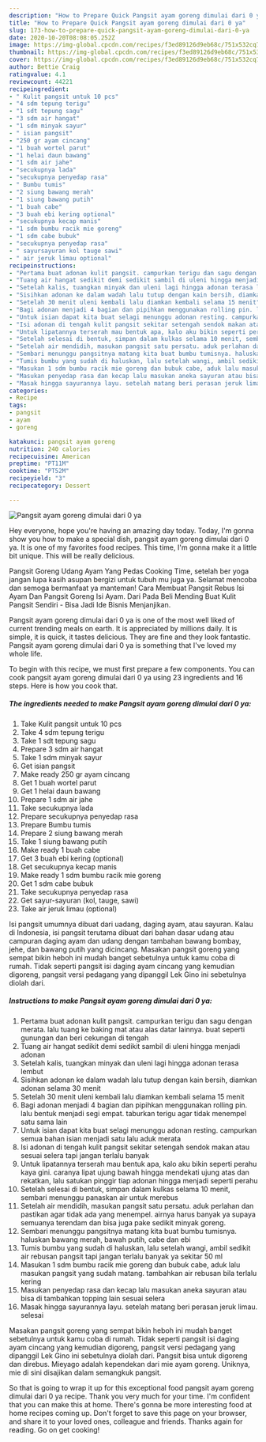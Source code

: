 ```yaml
---
description: "How to Prepare Quick Pangsit ayam goreng dimulai dari 0 ya"
title: "How to Prepare Quick Pangsit ayam goreng dimulai dari 0 ya"
slug: 173-how-to-prepare-quick-pangsit-ayam-goreng-dimulai-dari-0-ya
date: 2020-10-20T08:08:05.252Z
image: https://img-global.cpcdn.com/recipes/f3ed89126d9eb68c/751x532cq70/pangsit-ayam-goreng-dimulai-dari-0-ya-foto-resep-utama.jpg
thumbnail: https://img-global.cpcdn.com/recipes/f3ed89126d9eb68c/751x532cq70/pangsit-ayam-goreng-dimulai-dari-0-ya-foto-resep-utama.jpg
cover: https://img-global.cpcdn.com/recipes/f3ed89126d9eb68c/751x532cq70/pangsit-ayam-goreng-dimulai-dari-0-ya-foto-resep-utama.jpg
author: Bettie Craig
ratingvalue: 4.1
reviewcount: 44221
recipeingredient:
- " Kulit pangsit untuk 10 pcs"
- "4 sdm tepung terigu"
- "1 sdt tepung sagu"
- "3 sdm air hangat"
- "1 sdm minyak sayur"
- " isian pangsit"
- "250 gr ayam cincang"
- "1 buah wortel parut"
- "1 helai daun bawang"
- "1 sdm air jahe"
- "secukupnya lada"
- "secukupnya penyedap rasa"
- " Bumbu tumis"
- "2 siung bawang merah"
- "1 siung bawang putih"
- "1 buah cabe"
- "3 buah ebi kering optional"
- "secukupnya kecap manis"
- "1 sdm bumbu racik mie goreng"
- "1 sdm cabe bubuk"
- "secukupnya penyedap rasa"
- " sayursayuran kol tauge sawi"
- " air jeruk limau optional"
recipeinstructions:
- "Pertama buat adonan kulit pangsit. campurkan terigu dan sagu dengan merata. lalu tuang ke baking mat atau alas datar lainnya. buat seperti gunungan dan beri cekungan di tengah"
- "Tuang air hangat sedikit demi sedikit sambil di uleni hingga menjadi adonan"
- "Setelah kalis, tuangkan minyak dan uleni lagi hingga adonan terasa lembut"
- "Sisihkan adonan ke dalam wadah lalu tutup dengan kain bersih, diamkan adonan selama 30 menit"
- "Setelah 30 menit uleni kembali lalu diamkan kembali selama 15 menit"
- "Bagi adonan menjadi 4 bagian dan pipihkan menggunakan rolling pin. lalu bentuk menjadi segi empat. taburkan terigu agar tidak menempel satu sama lain"
- "Untuk isian dapat kita buat selagi menunggu adonan resting. campurkan semua bahan isian menjadi satu lalu aduk merata"
- "Isi adonan di tengah kulit pangsit sekitar setengah sendok makan atau sesuai selera tapi jangan terlalu banyak"
- "Untuk lipatannya terserah mau bentuk apa, kalo aku bikin seperti perahu kaya gini. caranya lipat ujung bawah hingga mendekati ujung atas dan rekatkan, lalu satukan pinggir tiap adonan hingga menjadi seperti perahu"
- "Setelah selesai di bentuk, simpan dalam kulkas selama 10 menit, sembari menunggu panaskan air untuk merebus"
- "Setelah air mendidih, masukan pangsit satu persatu. aduk perlahan dan pastikan agar tidak ada yang menempel. airnya harus banyak ya supaya semuanya terendam dan bisa juga pake sedikit minyak goreng."
- "Sembari menunggu pangsitnya matang kita buat bumbu tumisnya. haluskan bawang merah, bawah putih, cabe dan ebi"
- "Tumis bumbu yang sudah di haluskan, lalu setelah wangi, ambil sedikit air rebusan pangsit tapi jangan terlalu banyak ya sekitar 50 ml"
- "Masukan 1 sdm bumbu racik mie goreng dan bubuk cabe, aduk lalu masukan pangsit yang sudah matang. tambahkan air rebusan bila terlalu kering"
- "Masukan penyedap rasa dan kecap lalu masukan aneka sayuran atau bisa di tambahkan topping lain sesuai selera"
- "Masak hingga sayurannya layu. setelah matang beri perasan jeruk limau. selesai"
categories:
- Recipe
tags:
- pangsit
- ayam
- goreng

katakunci: pangsit ayam goreng 
nutrition: 240 calories
recipecuisine: American
preptime: "PT11M"
cooktime: "PT52M"
recipeyield: "3"
recipecategory: Dessert

---
```



![Pangsit ayam goreng dimulai dari 0 ya](https://img-global.cpcdn.com/recipes/f3ed89126d9eb68c/751x532cq70/pangsit-ayam-goreng-dimulai-dari-0-ya-foto-resep-utama.jpg)

Hey everyone, hope you're having an amazing day today. Today, I'm gonna show you how to make a special dish, pangsit ayam goreng dimulai dari 0 ya. It is one of my favorites food recipes. This time, I'm gonna make it a little bit unique. This will be really delicious.

Pangsit Goreng Udang Ayam Yang Pedas ‍Cooking Time, setelah ber yoga jangan lupa kasih asupan bergizi untuk tubuh mu juga ya. Selamat mencoba dan semoga bermanfaat ya manteman! Cara Membuat Pangsit Rebus Isi Ayam Dan Pangsit Goreng Isi Ayam. Dari Pada Beli Mending Buat Kulit Pangsit Sendiri - Bisa Jadi Ide Bisnis Menjanjikan.

Pangsit ayam goreng dimulai dari 0 ya is one of the most well liked of current trending meals on earth. It is appreciated by millions daily. It is simple, it is quick, it tastes delicious. They are fine and they look fantastic. Pangsit ayam goreng dimulai dari 0 ya is something that I've loved my whole life.


To begin with this recipe, we must first prepare a few components. You can cook pangsit ayam goreng dimulai dari 0 ya using 23 ingredients and 16 steps. Here is how you cook that.

<!--inarticleads1-->

##### The ingredients needed to make Pangsit ayam goreng dimulai dari 0 ya:

1. Take  Kulit pangsit untuk 10 pcs
1. Take 4 sdm tepung terigu
1. Take 1 sdt tepung sagu
1. Prepare 3 sdm air hangat
1. Take 1 sdm minyak sayur
1. Get  isian pangsit
1. Make ready 250 gr ayam cincang
1. Get 1 buah wortel parut
1. Get 1 helai daun bawang
1. Prepare 1 sdm air jahe
1. Take secukupnya lada
1. Prepare secukupnya penyedap rasa
1. Prepare  Bumbu tumis
1. Prepare 2 siung bawang merah
1. Take 1 siung bawang putih
1. Make ready 1 buah cabe
1. Get 3 buah ebi kering (optional)
1. Get secukupnya kecap manis
1. Make ready 1 sdm bumbu racik mie goreng
1. Get 1 sdm cabe bubuk
1. Take secukupnya penyedap rasa
1. Get  sayur-sayuran (kol, tauge, sawi)
1. Take  air jeruk limau (optional)


Isi pangsit umumnya dibuat dari uadang, daging ayam, atau sayuran. Kalau di Indonesia, isi pangsit terutama dibuat dari bahan dasar udang atau campuran daging ayam dan udang dengan tambahan bawang bombay, jehe, dan bawang putih yang dicincang. Masakan pangsit goreng yang sempat bikin heboh ini mudah banget sebetulnya untuk kamu coba di rumah. Tidak seperti pangsit isi daging ayam cincang yang kemudian digoreng, pangsit versi pedagang yang dipanggil Lek Gino ini sebetulnya diolah dari. 

<!--inarticleads2-->

##### Instructions to make Pangsit ayam goreng dimulai dari 0 ya:

1. Pertama buat adonan kulit pangsit. campurkan terigu dan sagu dengan merata. lalu tuang ke baking mat atau alas datar lainnya. buat seperti gunungan dan beri cekungan di tengah
1. Tuang air hangat sedikit demi sedikit sambil di uleni hingga menjadi adonan
1. Setelah kalis, tuangkan minyak dan uleni lagi hingga adonan terasa lembut
1. Sisihkan adonan ke dalam wadah lalu tutup dengan kain bersih, diamkan adonan selama 30 menit
1. Setelah 30 menit uleni kembali lalu diamkan kembali selama 15 menit
1. Bagi adonan menjadi 4 bagian dan pipihkan menggunakan rolling pin. lalu bentuk menjadi segi empat. taburkan terigu agar tidak menempel satu sama lain
1. Untuk isian dapat kita buat selagi menunggu adonan resting. campurkan semua bahan isian menjadi satu lalu aduk merata
1. Isi adonan di tengah kulit pangsit sekitar setengah sendok makan atau sesuai selera tapi jangan terlalu banyak
1. Untuk lipatannya terserah mau bentuk apa, kalo aku bikin seperti perahu kaya gini. caranya lipat ujung bawah hingga mendekati ujung atas dan rekatkan, lalu satukan pinggir tiap adonan hingga menjadi seperti perahu
1. Setelah selesai di bentuk, simpan dalam kulkas selama 10 menit, sembari menunggu panaskan air untuk merebus
1. Setelah air mendidih, masukan pangsit satu persatu. aduk perlahan dan pastikan agar tidak ada yang menempel. airnya harus banyak ya supaya semuanya terendam dan bisa juga pake sedikit minyak goreng.
1. Sembari menunggu pangsitnya matang kita buat bumbu tumisnya. haluskan bawang merah, bawah putih, cabe dan ebi
1. Tumis bumbu yang sudah di haluskan, lalu setelah wangi, ambil sedikit air rebusan pangsit tapi jangan terlalu banyak ya sekitar 50 ml
1. Masukan 1 sdm bumbu racik mie goreng dan bubuk cabe, aduk lalu masukan pangsit yang sudah matang. tambahkan air rebusan bila terlalu kering
1. Masukan penyedap rasa dan kecap lalu masukan aneka sayuran atau bisa di tambahkan topping lain sesuai selera
1. Masak hingga sayurannya layu. setelah matang beri perasan jeruk limau. selesai


Masakan pangsit goreng yang sempat bikin heboh ini mudah banget sebetulnya untuk kamu coba di rumah. Tidak seperti pangsit isi daging ayam cincang yang kemudian digoreng, pangsit versi pedagang yang dipanggil Lek Gino ini sebetulnya diolah dari. Pangsit bisa untuk digoreng dan direbus. Mieyago adalah kependekan dari mie ayam goreng. Uniknya, mie di sini disajikan dalam semangkuk pangsit. 

So that is going to wrap it up for this exceptional food pangsit ayam goreng dimulai dari 0 ya recipe. Thank you very much for your time. I'm confident that you can make this at home. There's gonna be more interesting food at home recipes coming up. Don't forget to save this page on your browser, and share it to your loved ones, colleague and friends. Thanks again for reading. Go on get cooking!
